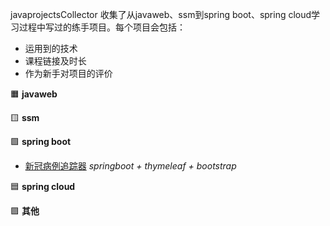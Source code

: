 javaprojectsCollector 收集了从javaweb、ssm到spring boot、spring cloud学习过程中写过的练手项目。每个项目会包括：
* 运用到的技术
* 课程链接及时长
* 作为新手对项目的评价

🟧 **javaweb**

🟨 **ssm**

🟩 **spring boot**
* [新冠病例追踪器](https://github.com/hyisangie/coronavirustracker_springboot.git) *springboot + thymeleaf + bootstrap*

🟦 **spring cloud**

🟪 **其他**
